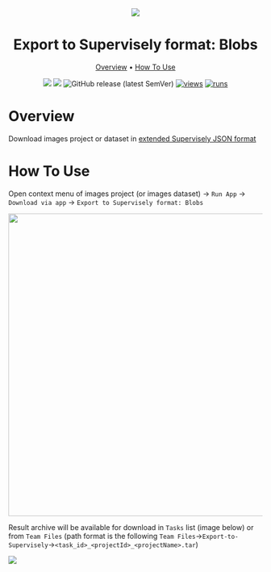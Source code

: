 <div align="center" markdown>
<img src="https://user-images.githubusercontent.com/106374579/186665737-ec3da9cc-193f-43ee-85db-a6f802b2dfe4.png"/>

# Export to Supervisely format: Blobs

<p align="center">
  <a href="#Overview">Overview</a> •
  <a href="#How-To-Use">How To Use</a>
</p>

[![](https://img.shields.io/badge/supervisely-ecosystem-brightgreen)](https://ecosystem.supervisely.com/apps/supervisely-ecosystem/export-to-supervisely-format-blobs)
[![](https://img.shields.io/badge/slack-chat-green.svg?logo=slack)](https://supervisely.com/slack)
![GitHub release (latest SemVer)](https://img.shields.io/github/v/release/supervisely-ecosystem/export-to-supervisely-format-blobs)
[![views](https://app.supervisely.com/img/badges/views/supervisely-ecosystem/export-to-supervisely-format-blobs.png)](https://supervisely.com)
[![runs](https://app.supervisely.com/img/badges/runs/supervisely-ecosystem/export-to-supervisely-format-blobs.png)](https://supervisely.com)

</div>

# Overview

Download images project or dataset in [extended Supervisely JSON format](https://docs.supervisely.com/data-organization/00_ann_format_navi)

# How To Use

Open context menu of images project (or images dataset) -> `Run App` -> `Download via app` -> `Export to Supervisely format: Blobs`

<img src="https://i.imgur.com/6JNfu3g.png" width="600px"/>

Result archive will be available for download in `Tasks` list (image below) or from `Team Files` (path format is the following `Team Files`->`Export-to-Supervisely`->`<task_id>_<projectId>_<projectName>.tar`)

<img src="https://i.imgur.com/QjFHRtx.png">
